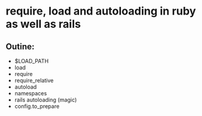 # require, load and autoloading in ruby as well as rails 

## Outine:
- $LOAD_PATH
- load
- require
- require_relative
- autoload
- namespaces
- rails autoloading (magic)
- config.to_prepare

